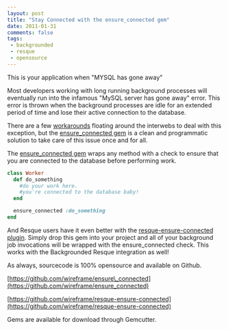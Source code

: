 ```yaml
---
layout: post
title: "Stay Connected with the ensure_connected gem"
date: 2011-01-31
comments: false
tags:
 - backgrounded
 - resque
 - opensource
---
```




This is your application when "MYSQL has gone away"


Most developers working with long running background processes will eventually run into the infamous "MySQL server has gone away" error. This error is thrown when the background processes are idle for an extended period of time and lose their active connection to the database.


There are a few [workarounds](http://gist.github.com/238999) floating around the interwebs to deal with this exception, but the [ensure\_connected gem](https://github.com/wireframe/ensure_connected) is a clean and programmatic solution to take care of this issue once and for all.


The [ensure\_connected gem](https://github.com/wireframe/ensure_connected) wraps any method with a check to ensure that you are connected to the database before performing work.


```ruby
class Worker
  def do_something
    #do your work here.
    #you're connected to the database baby!
  end

  ensure_connected :do_something
end
```


And Resque users have it even better with the [resque-ensure-connected plugin](https://github.com/wireframe/resque-ensure-connected). Simply drop this gem into your project and all of your background job invocations will be wrapped with the ensure\_connected check. This works with the Backgrounded Resque integration as well!


As always, sourcecode is 100% opensource and available on Github.

[https://github.com/wireframe/ensure\_connected](https://github.com/wireframe/ensure_connected)

[https://github.com/wireframe/resque-ensure-connected](https://github.com/wireframe/resque-ensure-connected)


Gems are available for download through Gemcutter.

